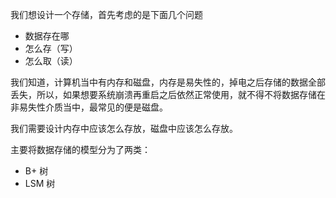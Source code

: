 <!--
 * @Author: your name
 * @Date: 2021-08-20 11:13:10
 * @LastEditTime: 2021-08-20 14:12:50
 * @LastEditors: Please set LastEditors
 * @Description: build an efficient kv storage engine for Go-based applications,
 * @FilePath: /go_notes/手写系列/手写数据库/实现一个key-value存储引擎.md
-->


我们想设计一个存储，首先考虑的是下面几个问题

- 数据存在哪
- 怎么存（写）
- 怎么取（读）

我们知道，计算机当中有内存和磁盘，内存是易失性的，掉电之后存储的数据全部丢失，所以，如果想要系统崩溃再重启之后依然正常使用，就不得不将数据存储在非易失性介质当中，最常见的便是磁盘。

我们需要设计内存中应该怎么存放，磁盘中应该怎么存放。

主要将数据存储的模型分为了两类：

- B+ 树
- LSM 树


